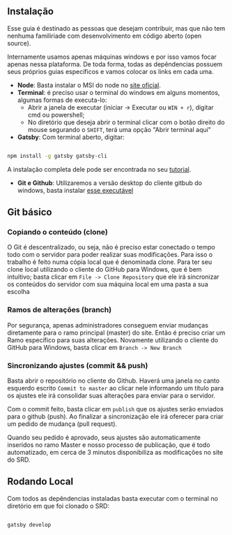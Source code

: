 ## Instalação

Esse guia é destinado as pessoas que desejam contribuir, mas que não tem nenhuma familiriade com desenvolvimento em código aberto (open source).

Internamente usamos apenas máquinas windows e por isso vamos focar apenas nessa plataforma. De toda forma, todas as depêndencias possuem seus próprios guias específicos e vamos colocar os links em cada uma.

-   **Node**: Basta instalar o MSI do node no [site oficial](https://nodejs.org/en/download/).
-   **Terminal**: é preciso usar o terminal do windows em alguns momentos, algumas formas de executa-lo:
    -   Abrir a janela de executar (iniciar -> Executar ou `WIN + r`), digitar cmd ou powershell;
    -   No diretório que deseja abrir o terminal clicar com o botão direito do mouse segurando o `SHIFT`, terá uma opção "Abrir terminal aqui"
-   **Gatsby**: Com terminal aberto, digitar:

```sh

npm install -g gatsby gatsby-cli

```

A instalação completa dele pode ser encontrada no seu [tutorial](https://www.gatsbyjs.org/tutorial/part-zero/).

-   **Git e Github**: Utilizaremos a versão desktop do cliente gitbub do windows, basta instalar [esse executável](https://desktop.github.com/)

## Git básico

### Copiando o conteúdo (clone)

O Git é descentralizado, ou seja, não é preciso estar conectado o tempo todo com o servidor para poder realizar suas modificações. Para isso o trabalho é feito numa cópia local que é denominada clone.
Para ter seu clone local utilizando o cliente do GitHub para Windows, que é bem intuitivo; basta clicar em `File -> Clone Repository` que ele irá sincronizar os conteúdos do servidor com sua máquina local em uma pasta a sua escolha

### Ramos de alterações (branch)

Por segurança, apenas administradores conseguem enviar mudanças diretamente para o ramo principal (master) do site. Então é preciso criar um Ramo específico para suas alterações. Novamente utilizando o cliente do GitHub para Windows, basta clicar em `Branch -> New Branch`

### Sincronizando ajustes (commit && push)

Basta abrir o repositório no cliente do Github. Haverá uma janela no canto esquerdo escrito `Commit to master` ao clicar nele informando um título para os ajustes ele irá consolidar suas alterações para enviar para o servidor.

Com o commit feito, basta clicar em `publish` que os ajustes serão enviados para o github (push). Ao finalizar a sincronização ele irá oferecer para criar um pedido de mudança (pull request).

Quando seu pedido é aprovado, seus ajustes são automaticamente inseridos no ramo Master e nosso processo de publicação, que é todo automatizado, em cerca de 3 minutos disponibiliza as modificações no site do SRD.

## Rodando Local

Com todos as depêndencias instaladas basta executar com o terminal no diretório em que foi clonado o SRD:

```sh

gatsby develop

```

